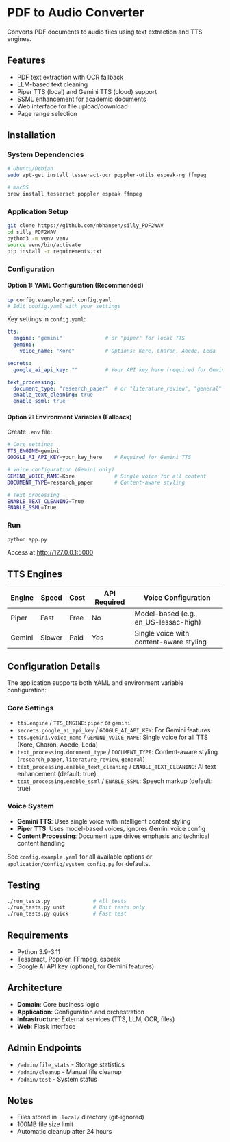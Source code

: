 # PDF to Audio Converter

Converts PDF documents to audio files using text extraction and TTS engines.

## Features

- PDF text extraction with OCR fallback
- LLM-based text cleaning
- Piper TTS (local) and Gemini TTS (cloud) support
- SSML enhancement for academic documents
- Web interface for file upload/download
- Page range selection

## Installation

### System Dependencies
```bash
# Ubuntu/Debian
sudo apt-get install tesseract-ocr poppler-utils espeak-ng ffmpeg

# macOS
brew install tesseract poppler espeak ffmpeg
```

### Application Setup
```bash
git clone https://github.com/nbhansen/silly_PDF2WAV
cd silly_PDF2WAV
python3 -m venv venv
source venv/bin/activate
pip install -r requirements.txt
```

### Configuration

#### Option 1: YAML Configuration (Recommended)
```bash
cp config.example.yaml config.yaml
# Edit config.yaml with your settings
```

Key settings in `config.yaml`:
```yaml
tts:
  engine: "gemini"              # or "piper" for local TTS
  gemini:
    voice_name: "Kore"          # Options: Kore, Charon, Aoede, Leda

secrets:
  google_ai_api_key: ""         # Your API key here (required for Gemini)

text_processing:
  document_type: "research_paper"  # or "literature_review", "general"
  enable_text_cleaning: true
  enable_ssml: true
```

#### Option 2: Environment Variables (Fallback)
Create `.env` file:
```bash
# Core settings
TTS_ENGINE=gemini
GOOGLE_AI_API_KEY=your_key_here    # Required for Gemini TTS

# Voice configuration (Gemini only)
GEMINI_VOICE_NAME=Kore             # Single voice for all content
DOCUMENT_TYPE=research_paper       # Content-aware styling

# Text processing
ENABLE_TEXT_CLEANING=True
ENABLE_SSML=True
```

### Run
```bash
python app.py
```
Access at http://127.0.0.1:5000

## TTS Engines

| Engine | Speed | Cost | API Required | Voice Configuration |
|--------|-------|------|--------------|--------------------|
| Piper | Fast | Free | No | Model-based (e.g., en_US-lessac-high) |
| Gemini | Slower | Paid | Yes | Single voice with content-aware styling |

## Configuration Details

The application supports both YAML and environment variable configuration:

### Core Settings
- `tts.engine` / `TTS_ENGINE`: `piper` or `gemini`
- `secrets.google_ai_api_key` / `GOOGLE_AI_API_KEY`: For Gemini features
- `tts.gemini.voice_name` / `GEMINI_VOICE_NAME`: Single voice for all TTS (Kore, Charon, Aoede, Leda)
- `text_processing.document_type` / `DOCUMENT_TYPE`: Content-aware styling (`research_paper`, `literature_review`, `general`)
- `text_processing.enable_text_cleaning` / `ENABLE_TEXT_CLEANING`: AI text enhancement (default: true)
- `text_processing.enable_ssml` / `ENABLE_SSML`: Speech markup (default: true)

### Voice System
- **Gemini TTS**: Uses single voice with intelligent content styling
- **Piper TTS**: Uses model-based voices, ignores Gemini voice config
- **Content Processing**: Document type drives emphasis and technical content handling

See `config.example.yaml` for all available options or `application/config/system_config.py` for defaults.

## Testing

```bash
./run_tests.py              # All tests
./run_tests.py unit         # Unit tests only
./run_tests.py quick        # Fast test
```

## Requirements

- Python 3.9-3.11
- Tesseract, Poppler, FFmpeg, espeak
- Google AI API key (optional, for Gemini features)

## Architecture

- **Domain**: Core business logic
- **Application**: Configuration and orchestration  
- **Infrastructure**: External services (TTS, LLM, OCR, files)
- **Web**: Flask interface

## Admin Endpoints

- `/admin/file_stats` - Storage statistics
- `/admin/cleanup` - Manual file cleanup
- `/admin/test` - System status

## Notes

- Files stored in `.local/` directory (git-ignored)
- 100MB file size limit
- Automatic cleanup after 24 hours